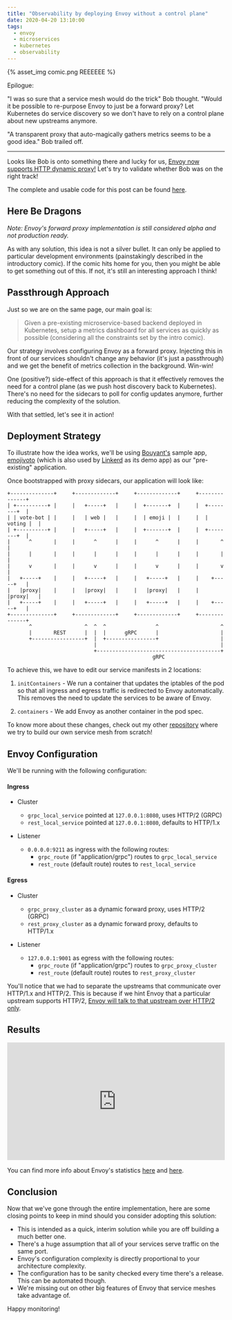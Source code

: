 ```yaml
---
title: "Observability by deploying Envoy without a control plane"
date: 2020-04-20 13:10:00
tags:
  - envoy
  - microservices
  - kubernetes
  - observability
---
```


{% asset_img comic.png REEEEEE %}

Epilogue:

"I was so sure that a service mesh would do the trick" Bob thought. "Would it be possible to re-purpose Envoy to just be a forward proxy? Let Kubernetes do service discovery so we don't have to rely on a control plane about new upstreams anymore.

"A transparent proxy that auto-magically gathers metrics seems to be a good idea." Bob trailed off.

- - -

Looks like Bob is onto something there and lucky for us, [Envoy now supports HTTP dynamic proxy!](https://www.envoyproxy.io/docs/envoy/latest/intro/arch_overview/http/http_proxy) Let's try to validate whether Bob was on the right track!

The complete and usable code for this post can be found [here](https://github.com/teh-username/envoy-quickly).

## Here Be Dragons

_Note: Envoy's forward proxy implementation is still considered alpha and not production ready._

As with any solution, this idea is not a silver bullet. It can only be applied to particular development environments (painstakingly described in the introductory comic). If the comic hits home for you, then you might be able to get something out of this. If not, it's still an interesting approach I think!

## Passthrough Approach

Just so we are on the same page, our main goal is:

> Given a pre-existing microservice-based backend deployed in Kubernetes, setup a metrics dashboard for all services as quickly as possible (considering all the constraints set by the intro comic).

Our strategy involves configuring Envoy as a forward proxy. Injecting this in front of our services shouldn't change any behavior (it's just a passthrough) and we get the benefit of metrics collection in the background. Win-win!

One (positive?) side-effect of this approach is that it effectively removes the need for a control plane (as we push host discovery back to Kubernetes). There's no need for the sidecars to poll for config updates anymore, further reducing the complexity of the solution.

With that settled, let's see it in action!

## Deployment Strategy

To illustrate how the idea works, we'll be using [Bouyant's](https://buoyant.io/) sample app, [emojivoto](https://github.com/BuoyantIO/emojivoto) (which is also used by [Linkerd](https://linkerd.io/) as its demo app) as our "pre-existing" application.

Once bootstrapped with proxy sidecars, our application will look like:

```
+--------------+     +-------------+     +-------------+     +--------------+
| +----------+ |     |   +-----+   |     |  +-------+  |     |  +--------+  |
| | vote-bot | |     |   | web |   |     |  | emoji |  |     |  | voting |  |
| +----------+ |     |   +-----+   |     |  +-------+  |     |  +--------+  |
|      ^       |     |      ^      |     |      ^      |     |       ^      |
|      |       |     |      |      |     |      |      |     |       |      |
|      v       |     |      v      |     |      v      |     |       v      |
|   +-----+    |     |   +-----+   |     |   +-----+   |     |    +-----+   |
|   |proxy|    |     |   |proxy|   |     |   |proxy|   |     |    |proxy|   |
|   +-----+    |     |   +-----+   |     |   +-----+   |     |    +-----+   |
+--------------+     +-------------+     +-------------+     +--------------+
       ^                 ^  ^  ^                ^                    ^
       |       REST      |  |  |      gRPC      |                    |
       +-----------------+  |  +----------------+                    |
                            |                                        |
                            +----------------------------------------+
                                               gRPC
```

To achieve this, we have to edit our service manifests in 2 locations:

1) `initContainers` - We run a container that updates the iptables of the pod so that all ingress and egress traffic is redirected to Envoy automatically. This removes the need to update the services to be aware of Envoy.

2) `containers` - We add Envoy as another container in the pod spec.

To know more about these changes, check out my other [repository](https://github.com/teh-username/service-mesh-the-hard-way) where we try to build our own service mesh from scratch!

## Envoy Configuration

We'll be running with the following configuration:

#### Ingress
* Cluster
  * `grpc_local_service` pointed at `127.0.0.1:8080`, uses HTTP/2 (GRPC)
  * `rest_local_service` pointed at `127.0.0.1:8080`, defaults to HTTP/1.x

* Listener
  * `0.0.0.0:9211` as ingress with the following routes:
    * `grpc_route` (if "application/grpc") routes to `grpc_local_service`
    * `rest_route` (default route) routes to `rest_local_service`

#### Egress
* Cluster
  * `grpc_proxy_cluster` as a dynamic forward proxy, uses HTTP/2 (GRPC)
  * `rest_proxy_cluster` as a dynamic forward proxy, defaults to HTTP/1.x

* Listener
  * `127.0.0.1:9001` as egress with the following routes:
    * `grpc_route` (if "application/grpc") routes to `grpc_proxy_cluster`
    * `rest_route` (default route) routes to `rest_proxy_cluster`

You'll notice that we had to separate the upstreams that communicate over HTTP/1.x and HTTP/2. This is because if we hint Envoy that a particular upstream supports HTTP/2, [Envoy will talk to that upstream over HTTP/2 only](https://www.envoyproxy.io/docs/envoy/latest/api-v2/api/v2/cluster.proto#envoy-api-field-cluster-http2-protocol-options).

## Results

<div style='position:relative; padding-bottom:54%'><iframe src='https://gfycat.com/ifr/greedyseverebluet' frameborder='0' scrolling='no' width='100%' height='100%' style='position:absolute;top:0;left:0;' allowfullscreen></iframe></div>

You can find more info about Envoy's statistics [here](https://www.envoyproxy.io/docs/envoy/latest/operations/stats_overview) and [here](https://docs.datadoghq.com/integrations/envoy/#data-collected).

## Conclusion

Now that we've gone through the entire implementation, here are some closing points to keep in mind should you consider adopting this solution:

* This is intended as a quick, interim solution while you are off building a much better one.
* There's a huge assumption that all of your services serve traffic on the same port.
* Envoy's configuration complexity is directly proportional to your architecture complexity.
* The configuration has to be sanity checked every time there's a release. This can be automated though.
* We're missing out on other big features of Envoy that service meshes take advantage of.

Happy monitoring!
